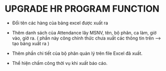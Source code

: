 # UPGRADE HR PROGRAM FUNCTION

- Đổi tên các hàng của bảng excel được xuất ra

- Thêm danh sách của Attendance lây MSNV, tên, bộ phân, ca làm, giờ vào, giờ ra. ( phần này công chính thức chưa xuất các thông tin trên 
--> tạo bảng xuất ra )

- Thêm phần chi tiết của bộ phân quản lý trên file Excel đã xuất. 

- Thể hiện chấm công thời vụ khi xuất báo cáo.

